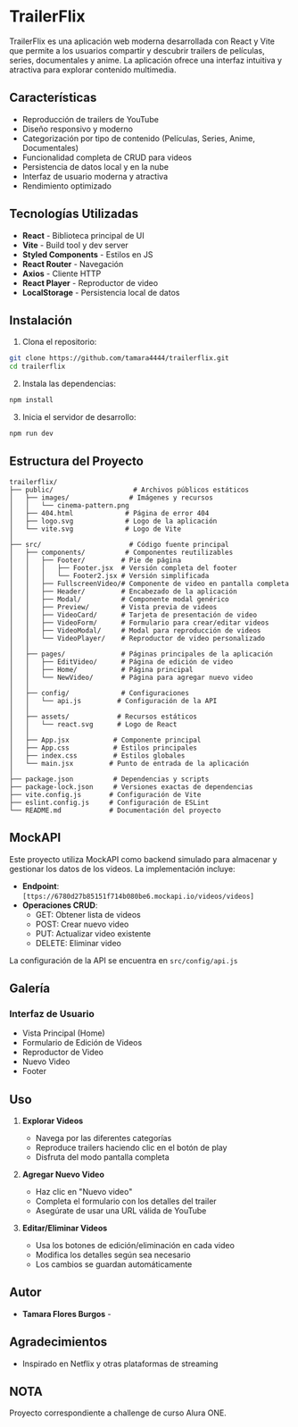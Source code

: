 # TrailerFlix

TrailerFlix es una aplicación web moderna desarrollada con React y Vite que permite a los usuarios compartir y descubrir trailers de películas, series, documentales y anime. La aplicación ofrece una interfaz intuitiva y atractiva para explorar contenido multimedia.

## Características

- Reproducción de trailers de YouTube
- Diseño responsivo y moderno
- Categorización por tipo de contenido (Películas, Series, Anime, Documentales)
- Funcionalidad completa de CRUD para videos
- Persistencia de datos local y en la nube
- Interfaz de usuario moderna y atractiva
- Rendimiento optimizado

## Tecnologías Utilizadas

- **React** - Biblioteca principal de UI
- **Vite** - Build tool y dev server
- **Styled Components** - Estilos en JS
- **React Router** - Navegación
- **Axios** - Cliente HTTP
- **React Player** - Reproductor de video
- **LocalStorage** - Persistencia local de datos

## Instalación

1. Clona el repositorio:
```bash
git clone https://github.com/tamara4444/trailerflix.git
cd trailerflix
```

2. Instala las dependencias:
```bash
npm install
```

3. Inicia el servidor de desarrollo:
```bash
npm run dev
```

## Estructura del Proyecto

```
trailerflix/
├── public/                    # Archivos públicos estáticos
│   ├── images/               # Imágenes y recursos
│   │   └── cinema-pattern.png
│   ├── 404.html             # Página de error 404
│   ├── logo.svg             # Logo de la aplicación
│   └── vite.svg             # Logo de Vite
│
├── src/                      # Código fuente principal
│   ├── components/          # Componentes reutilizables
│   │   ├── Footer/         # Pie de página
│   │   │   ├── Footer.jsx  # Versión completa del footer
│   │   │   └── Footer2.jsx # Versión simplificada
│   │   ├── FullscreenVideo/# Componente de video en pantalla completa
│   │   ├── Header/         # Encabezado de la aplicación
│   │   ├── Modal/          # Componente modal genérico
│   │   ├── Preview/        # Vista previa de videos
│   │   ├── VideoCard/      # Tarjeta de presentación de video
│   │   ├── VideoForm/      # Formulario para crear/editar videos
│   │   ├── VideoModal/     # Modal para reproducción de videos
│   │   └── VideoPlayer/    # Reproductor de video personalizado
│   │
│   ├── pages/              # Páginas principales de la aplicación
│   │   ├── EditVideo/      # Página de edición de video
│   │   ├── Home/           # Página principal
│   │   └── NewVideo/       # Página para agregar nuevo video
│   │
│   ├── config/             # Configuraciones
│   │   └── api.js         # Configuración de la API
│   │
│   ├── assets/            # Recursos estáticos
│   │   └── react.svg      # Logo de React
│   │
│   ├── App.jsx           # Componente principal
│   ├── App.css           # Estilos principales
│   ├── index.css         # Estilos globales
│   └── main.jsx         # Punto de entrada de la aplicación
│
├── package.json          # Dependencias y scripts
├── package-lock.json     # Versiones exactas de dependencias
├── vite.config.js       # Configuración de Vite
├── eslint.config.js     # Configuración de ESLint
└── README.md            # Documentación del proyecto
```

## MockAPI

Este proyecto utiliza MockAPI como backend simulado para almacenar y gestionar los datos de los videos. La implementación incluye:

- **Endpoint**: `[ttps://6780d27b85151f714b080be6.mockapi.io/videos/videos]`
- **Operaciones CRUD**:
  - GET: Obtener lista de videos
  - POST: Crear nuevo video
  - PUT: Actualizar video existente
  - DELETE: Eliminar video

La configuración de la API se encuentra en `src/config/api.js`

## Galería

### Interfaz de Usuario

- Vista Principal (Home)
- Formulario de Edición de Videos
- Reproductor de Video
- Nuevo Video
- Footer

## Uso

1. **Explorar Videos**
   - Navega por las diferentes categorías
   - Reproduce trailers haciendo clic en el botón de play
   - Disfruta del modo pantalla completa

2. **Agregar Nuevo Video**
   - Haz clic en "Nuevo video"
   - Completa el formulario con los detalles del trailer
   - Asegúrate de usar una URL válida de YouTube

3. **Editar/Eliminar Videos**
   - Usa los botones de edición/eliminación en cada video
   - Modifica los detalles según sea necesario
   - Los cambios se guardan automáticamente

## Autor

- **Tamara Flores Burgos** -

## Agradecimientos

- Inspirado en Netflix y otras plataformas de streaming

## NOTA
Proyecto correspondiente a challenge de curso Alura ONE.
